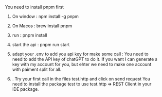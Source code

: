 You need to install pnpm first 
1. On window : npm install -g pnpm
1. On Macos : brew install pnpm

2. run : pnpm install

3. start the api : pnpm run start

4. adapt your .env to add you api key for make some call : You need to need to add the API key of chatGPT to do it. If you want I can generate a key with my account for you, but ehter we need to make one account with paiment split for all. 

5. . Try your first call in the files test.http and click on send request 
You need to install the package test to use test.http => REST Client in your IDE package.

